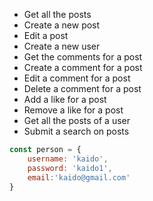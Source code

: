 - Get all the posts
- Create a new post
- Edit a post
- Create a new user
- Get the comments for a post
- Create a comment for a post
- Edit a comment for a post
- Delete a comment for a post
- Add a like for a post
- Remove a like for a post
- Get all the posts of a user
- Submit a search on posts


```js
const person = {
    username: 'kaido',
    password: 'kaido1',
    email:'kaido@gmail.com'
}

```
